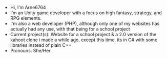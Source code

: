 -  Hi, I’m Arne6764
-  I’m an Unity game developer with a focus on high fantasy, strategy, and RPG elements.
-  I'm also a web developer (PHP), although only one of my websites has actually had any use, with that being for a school project
-  Current project(s): Website for a school project & a 2.0 version of the kahoot clone i made a while ago, except this time, its in C# with some libraries instead of plain C++
-  Pronouns: She/Her